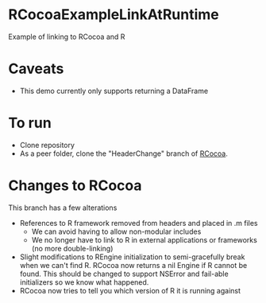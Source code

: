 # RCocoaExampleLinkAtRuntime
Example of linking to RCocoa and R

# Caveats

* This demo currently only supports returning a DataFrame

# To run

* Clone repository
* As a peer folder, clone the "HeaderChange" branch of [RCocoa](https://github.com/StatTag/RCocoa/tree/HeaderChange). 

# Changes to RCocoa

This branch has a few alterations
  - References to R framework removed from headers and placed in .m files 
      - We can avoid having to allow non-modular includes
      - We no longer have to link to R in external applications or frameworks (no more double-linking)
  - Slight modifications to REngine initialization to semi-gracefully break when we can't find R. RCocoa now returns a nil Engine if R cannot be found. This should be changed to support NSError and fail-able initializers so we know what happened.
  - RCocoa now tries to tell you which version of R it is running against
  
  


